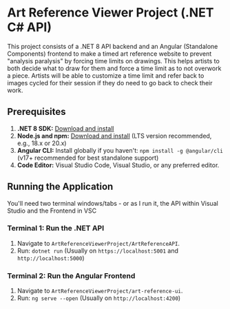 # Art Reference Viewer Project (.NET C# API)

This project consists of a .NET 8 API backend and an Angular (Standalone Components) frontend to make a timed art reference website to prevent "analysis paralysis" by forcing time limits on drawings. This helps artists to both decide what to draw for them and force a time limit as to not overwork a piece. Artists will be able to customize a time limit and refer back to images cycled for their session if they do need to go back to check their work.

## Prerequisites

1.  **.NET 8 SDK:** [Download and install](https://dotnet.microsoft.com/download/dotnet/8.0)
2.  **Node.js and npm:** [Download and install](https://nodejs.org/) (LTS version recommended, e.g., 18.x or 20.x)
3.  **Angular CLI:** Install globally if you haven't: `npm install -g @angular/cli` (v17+ recommended for best standalone support)
4.  **Code Editor:** Visual Studio Code, Visual Studio, or any preferred editor.

## Running the Application

You'll need two terminal windows/tabs - or as I run it, the API within Visual Studio and the Frontend in VSC

### Terminal 1: Run the .NET API

1.  Navigate to `ArtReferenceViewerProject/ArtReferenceAPI`.
2.  Run: `dotnet run`
    (Usually on `https://localhost:5001` and `http://localhost:5000`)

### Terminal 2: Run the Angular Frontend

1.  Navigate to `ArtReferenceViewerProject/art-reference-ui`.
2.  Run: `ng serve --open`
    (Usually on `http://localhost:4200`)
